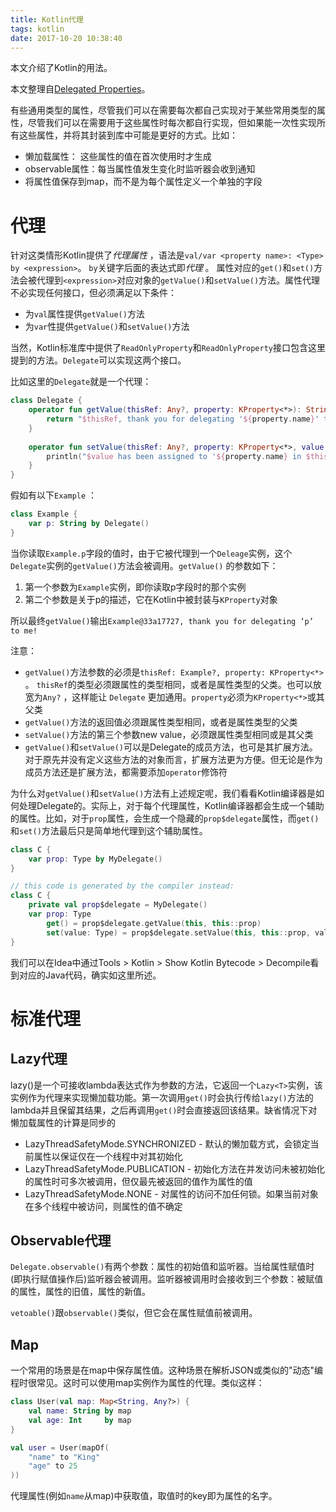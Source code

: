 ```yaml
---
title: Kotlin代理
tags: kotlin
date: 2017-10-20 10:38:40
---
```


本文介绍了Kotlin的用法。

<!--more-->
本文整理自[Delegated Properties][ref]。

有些通用类型的属性，尽管我们可以在需要每次都自己实现对于某些常用类型的属性，尽管我们可以在需要用于这些属性时每次都自行实现，但如果能一次性实现所有这些属性，并将其封装到库中可能是更好的方式。比如：

+ 懒加载属性： 这些属性的值在首次使用时才生成
+ observable属性：每当属性值发生变化时监听器会收到通知
+ 将属性值保存到map，而不是为每个属性定义一个单独的字段

# 代理

针对这类情形Kotlin提供了*代理属性* ，语法是`val/var <property name>: <Type> by <expression>`。 `by`关键字后面的表达式即*代理* 。 属性对应的`get()`和`set()`方法会被代理到`<expression>`对应对象的`getValue()`和`setValue()`方法。属性代理不必实现任何接口，但必须满足以下条件：

+ 为`val`属性提供`getValue()`方法
+ 为`var`性提供`getValue()`和`setValue()`方法

当然，Kotlin标准库中提供了`ReadOnlyProperty`和`ReadOnlyProperty`接口包含这里提到的方法。`Delegate`可以实现这两个接口。

比如这里的`Delegate`就是一个代理：

```kotlin
class Delegate {
    operator fun getValue(thisRef: Any?, property: KProperty<*>): String {
        return "$thisRef, thank you for delegating '${property.name}' to me!"
    }
 
    operator fun setValue(thisRef: Any?, property: KProperty<*>, value: String) {
        println("$value has been assigned to '${property.name} in $thisRef.'")
    }
}
```

假如有以下`Example` ：

```kotlin
class Example {
    var p: String by Delegate()
}
```

当你读取`Example.p`字段的值时，由于它被代理到一个`Deleage`实例，这个`Delegate`实例的`getValue()`方法会被调用。`getValue()` 的参数如下：

1. 第一个参数为`Example`实例，即你读取p字段时的那个实例
2. 第二个参数是关于p的描述，它在Kotlin中被封装与`KProperty`对象

所以最终`getValue()`输出`Example@33a17727, thank you for delegating ‘p’ to me!`

注意：

+ `getValue()`方法参数的必须是`thisRef: Example?, property: KProperty<*>` 。 `thisRef`的类型必须跟属性的类型相同，或者是属性类型的父类。也可以放宽为`Any?` ，这样能让 `Delegate` 更加通用。`property`必须为`KProperty<*>`或其父类
+ `getValue()`方法的返回值必须跟属性类型相同，或者是属性类型的父类
+ `setValue()`方法的第三个参数new value，必须跟属性类型相同或是其父类
+ `getValue()`和`setValue()`可以是Delegate的成员方法，也可是其扩展方法。对于原先并没有定义这些方法的对象而言，扩展方法更为方便。但无论是作为成员方法还是扩展方法，都需要添加`operator`修饰符

为什么对`getValue()`和`setValue()`方法有上述规定呢，我们看看Kotlin编译器是如何处理Delegate的。实际上，对于每个代理属性，Kotlin编译器都会生成一个辅助的属性。比如，对于`prop`属性，会生成一个隐藏的`prop$delegate`属性，而`get()`和`set()`方法最后只是简单地代理到这个辅助属性。

```kotlin
class C {
    var prop: Type by MyDelegate()
}

// this code is generated by the compiler instead:
class C {
    private val prop$delegate = MyDelegate()
    var prop: Type
        get() = prop$delegate.getValue(this, this::prop)
        set(value: Type) = prop$delegate.setValue(this, this::prop, value)
}
```

我们可以在Idea中通过Tools > Kotlin > Show Kotlin Bytecode > Decompile看到对应的Java代码，确实如这里所述。

# 标准代理

## Lazy代理

lazy()是一个可接收lambda表达式作为参数的方法，它返回一个`Lazy<T>`实例，该实例作为代理来实现懒加载功能。第一次调用`get()`时会执行传给`lazy()`方法的lambda并且保留其结果，之后再调用`get()`时会直接返回该结果。缺省情况下对懒加载属性的计算是同步的

+ LazyThreadSafetyMode.SYNCHRONIZED - 默认的懒加载方式，会锁定当前属性以保证仅在一个线程中对其初始化
+ LazyThreadSafetyMode.PUBLICATION - 初始化方法在并发访问未被初始化的属性时可多次被调用，但仅最先被返回的值作为属性的值
+ LazyThreadSafetyMode.NONE - 对属性的访问不加任何锁。如果当前对象在多个线程中被访问，则属性的值不确定

## Observable代理

`Delegate.observable()`有两个参数：属性的初始值和监听器。当给属性赋值时(即执行赋值操作后)监听器会被调用。监听器被调用时会接收到三个参数：被赋值的属性，属性的旧值，属性的新值。

`vetoable()`跟`observable()`类似，但它会在属性赋值前被调用。

## Map

一个常用的场景是在map中保存属性值。这种场景在解析JSON或类似的"动态"编程时很常见。这时可以使用map实例作为属性的代理。类似这样：

```kotlin
class User(val map: Map<String, Any?>) {
    val name: String by map
  	val age: Int     by map
}

val user = User(mapOf(
	"name" to "King"
  	"age" to 25
))
```

代理属性(例如`name`从map)中获取值，取值时的key即为属性的名字。

[ref]: https://kotlinlang.org/docs/reference/delegated-properties.html
[vetoable]: https://kotlinlang.org/api/latest/jvm/stdlib/kotlin.properties/-delegates/vetoable.html